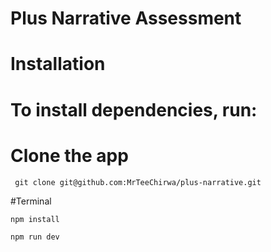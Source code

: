 # Plus Narrative Assessment

# Installation

# To install dependencies, run:

# Clone the app

``` git clone git@github.com:MrTeeChirwa/plus-narrative.git```

#Terminal

```npm install```

```npm run dev```

